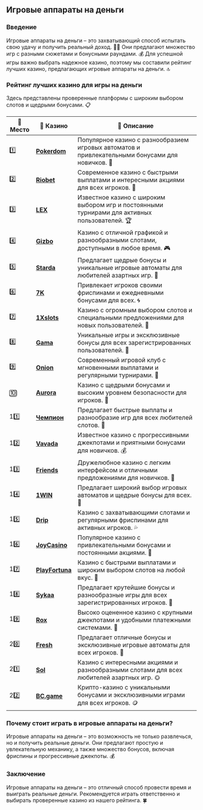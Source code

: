 ## Игровые аппараты на деньги

### Введение
Игровые аппараты на деньги – это захватывающий способ испытать свою удачу и получить реальный доход. 🎰💸 Они предлагают множество игр с разными сюжетами и бонусными раундами. 💰 Для успешной игры важно выбрать надежное казино, поэтому мы составили рейтинг лучших казино, предлагающих игровые аппараты на деньги. 🔝

### Рейтинг лучших казино для игры на деньги
Здесь представлены проверенные платформы с широким выбором слотов и щедрыми бонусами. 📋

| 🥇 **Место** | 🎰 **Казино** | 💬 **Описание** |
|-------------|-------------|----------------|
| 1️⃣ | [**Pokerdom**](https://brandplay.link/4k77v2yx) | Популярное казино с разнообразием игровых автоматов и привлекательными бонусами для новичков. 🎁 |
| 2️⃣ | [**Riobet**](https://brandplay.link/7xBLTPyj) | Современное казино с быстрыми выплатами и интересными акциями для всех игроков. 🤑 |
| 3️⃣ | [**LEX**](https://brandplay.link/zW4hdDFV) | Известное казино с широким выбором игр и постоянными турнирами для активных пользователей. 🏆 |
| 4️⃣ | [**Gizbo**](https://brandplay.link/bprXw4YV) | Казино с отличной графикой и разнообразными слотами, доступными в любое время. 🎮 |
| 5️⃣ | [**Starda**](https://brandplay.link/fB7xwRFL) | Предлагает щедрые бонусы и уникальные игровые автоматы для любителей азартных игр. 🌟 |
| 6️⃣ | [**7K**](https://brandplay.link/BvQyFShp) | Привлекает игроков своими фриспинами и ежедневными бонусами для всех. 🌀 |
| 7️⃣ | [**1Xslots**](https://brandplay.link/hSB1khtr) | Казино с огромным выбором слотов и специальными предложениями для новых пользователей. 🎰 |
| 8️⃣ | [**Gama**](https://brandplay.link/j6NMKsDz) | Уникальные игры и эксклюзивные бонусы для всех зарегистрированных пользователей. 🧩 |
| 9️⃣ | [**Onion**](https://brandplay.link/zBGRVpQ9) | Современный игровой клуб с мгновенными выплатами и регулярными турнирами. 💎 |
| 🔟 | [**Aurora**](https://10trafic-stat2.com/click/668546556bcc6313411604bd/6766/13032/subaccount) | Казино с щедрыми бонусами и высоким уровнем безопасности для игроков. 🚀 |
| 11️⃣ | [**Чемпион**](https://temon-gter.cfd/go/lRq?p80412p304504pcc44t17455) | Предлагает быстрые выплаты и разнообразие игр для всех любителей слотов. 🥇 |
| 12️⃣ | [**Vavada**](https://vavadapartner.pro/?promo=ea5c9275-6854-4505-94fc-95ab18221945-linkb2) | Известное казино с прогрессивными джекпотами и приятными бонусами для новичков. 💰 |
| 13️⃣ | [**Friends**](https://gofriends.run/linkb2) | Дружелюбное казино с легким интерфейсом и отличными предложениями для новичков. 👯 |
| 14️⃣ | [**1WIN**](https://brandplay.link/smXVpBbG) | Предлагает широкий выбор игровых автоматов и щедрые бонусы для всех. 🎲 |
| 15️⃣ | [**Drip**](https://drp-ircp01.com/c07e6a3db) | Казино с захватывающими слотами и регулярными фриспинами для активных игроков. 💦 |
| 16️⃣ | [**JoyCasino**](https://rpc30.call2me.pro/?/ru/registration?apkpop=0&partner=p24970p3291217pc98f) | Популярное казино с привлекательными бонусами и постоянными акциями. 🎉 |
| 17️⃣ | [**PlayFortuna**](https://fortunapromo.net/alt/playfortuna/registration?0dc4a9362a71feb7e3f165fb8e766f70) | Казино с быстрыми выплатами и широким выбором слотов на любой вкус. 💎 |
| 18️⃣ | [**Sykaa**](https://s-two-way.com/?source=linkb2&pid=30697) | Предлагает крутейшие бонусы и разнообразные игры для всех зарегистрированных игроков. 🌈 |
| 19️⃣ | [**Rox**](https://rox-pvwfpjgcxe.com/cb1ee18a5) | Высоко оцененное казино с крупными джекпотами и удобными платежными системами. 💸 |
| 20️⃣ | [**Fresh**](https://fresh-eumwkxwao.com/c3f7b485d) | Предлагает отличные бонусы и эксклюзивные игровые автоматы для всех игроков. 🥑 |
| 21️⃣ | [**Sol**](https://sol-mmtdzfbaco.com/cb2415bca) | Казино с интересными акциями и разнообразными слотами для всех любителей азартных игр. 🌞 |
| 22️⃣ | [**BC.game**](https://partnerbcgame.com/dcc53d441) | Крипто-казино с уникальными бонусами и эксклюзивными играми для всех игроков. 🪙 |

### Почему стоит играть в игровые аппараты на деньги?
Игровые аппараты на деньги – это возможность не только развлечься, но и получить реальные деньги. Они предлагают простую и увлекательную механику, а также множество бонусов, включая фриспины и прогрессивные джекпоты. 💰

### Заключение
Игровые аппараты на деньги – это отличный способ провести время и выиграть реальные деньги. Рекомендуется играть ответственно и выбирать проверенные казино из нашего рейтинга. 🍀
